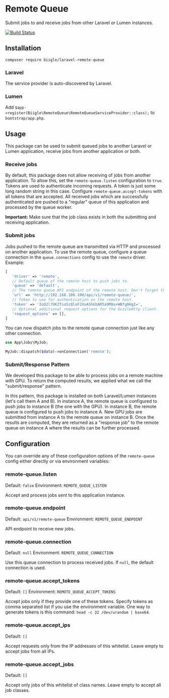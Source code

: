 # Remote Queue

Submit jobs to and receive jobs from other Laravel or Lumen instances.

[![Build Status](https://api.travis-ci.org/biigle/laravel-remote-queue.svg?branch=master)](https://travis-ci.org/biigle/laravel-remote-queue)

## Installation

```
composer require biigle/laravel-remote-queue
```

### Laravel

The service provider is auto-discovered by Laravel.

### Lumen

Add `$app->register(Biigle\RemoteQueue\RemoteQueueServiceProvider::class);` to `bootstrap/app.php`.

## Usage

This package can be used to submit queued jobs to another Laravel or Lumen application, receive jobs from another application or both.

### Receive jobs

By default, this package does not allow receiving of jobs from another application. To allow this, set the `remote-queue.listen` configuration to `true`. Tokens are used to authenticate incoming requests. A token is just some long random string in this case. Configure `remote-queue.accept-tokens` with all tokens that are accepted. All received jobs which are successfully authenticated are pushed to a "regular" queue of this application and processed by the queue worker.

**Important:** Make sure that the job class exists in both the submitting and receiving application.

### Submit jobs

Jobs pushed to the remote queue are transmitted via HTTP and processed on another application. To use the remote queue, configure a queue connection in the `queue.connections` config to use the `remote` driver. Example:

```php
[
   'driver' => 'remote',
   // Default queue of the remote host to push jobs to.
   'queue' => 'default',
   // The remote queue API endpoint of the remote host. Don't forget the trailing slash!
   'url' => 'http://192.168.100.100/api/v1/remote-queue/',
   // Token to use for authentication on the remote host.
   'token' => 'IoO2l7UKZfso5zQloF2XvAShEbAR5a9M8u+WBfg0HgI=',
   // Optional additional request options for the GuzzleHttp client.
   'request_options' => [],
]
```

You can now dispatch jobs to the remote queue connection just like any other connection.

```php
use App\Jobs\MyJob;

MyJob::dispatch($data)->onConnection('remote');
```

### Submit/Response Pattern

We developed this package to be able to process jobs on a remote machine with GPU. To return the computed results, we applied what we call the "submit/response" pattern.

In this pattern, this package is installed on both Laravel/Lumen instances (let's call them A and B). In instance A, the remote queue is configured to push jobs to instance B (the one with the GPU). In instance B, the remote queue is configured to push jobs to instance A. New GPU jobs are submitted from instance A to the remote queue on instance B. Once the results are computed, they are returned as a "response job" to the remote queue on instance A where the results can be further processed.

## Configuration

You can override any of these configuration options of the `remote-queue` config either directly or via environment variables:

### remote-queue.listen

Default: `false`
Environment: `REMOTE_QUEUE_LISTEN`

Accept and process jobs sent to this application instance.

### remote-queue.endpoint

Default: `api/v1/remote-queue`
Environment: `REMOTE_QUEUE_ENDPOINT`

API endpoint to receive new jobs.

### remote-queue.connection

Default: `null`
Environment: `REMOTE_QUEUE_CONNECTION`

Use this queue connection to process received jobs. If `null`, the default connection is used.

### remote-queue.accept_tokens

Default: `[]`
Environment: `REMOTE_QUEUE_ACCEPT_TOKENS`

Accept jobs only if they provide one of these tokens. Specify tokens as comma separated list if you use the environment variable. One way to generate tokens is this command: `head -c 32 /dev/urandom | base64`.

### remote-queue.accept_ips

Default: `[]`

Accept requests only from the IP addresses of this whitelist. Leave empty to accept jobs from all IPs.

### remote-queue.accept_jobs

Default: `[]`

Accept only jobs of this whitelist of class names. Leave empty to accept all job classes.
